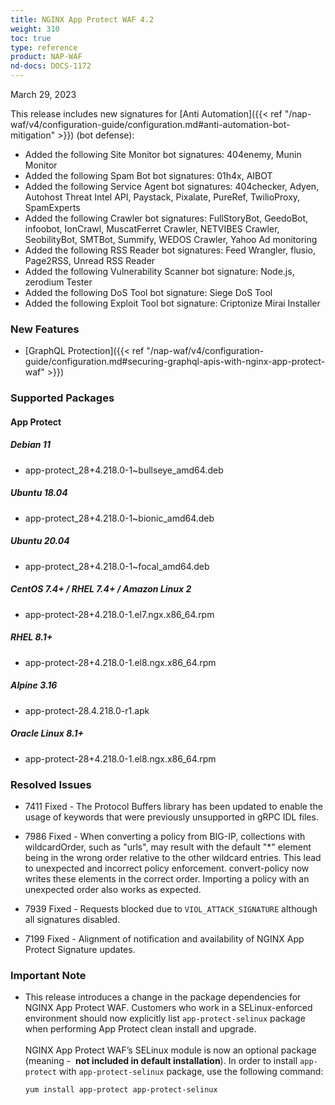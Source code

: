 ```yaml
---
title: NGINX App Protect WAF 4.2
weight: 310
toc: true
type: reference
product: NAP-WAF
nd-docs: DOCS-1172
---
```


March 29, 2023

This release includes new signatures for [Anti Automation]({{< ref "/nap-waf/v4/configuration-guide/configuration.md#anti-automation-bot-mitigation" >}}) (bot defense):

- Added the following Site Monitor bot signatures: 404enemy, Munin Monitor
- Added the following Spam Bot bot signatures: 01h4x, AIBOT
- Added the following Service Agent bot signatures: 404checker, Adyen, Autohost Threat Intel API, Paystack, Pixalate, PureRef, TwilioProxy, SpamExperts
- Added the following Crawler bot signatures: FullStoryBot, GeedoBot, infoobot, IonCrawl, MuscatFerret Crawler, NETVIBES Crawler, SeobilityBot, SMTBot, Summify, WEDOS Crawler, Yahoo Ad monitoring
- Added the following RSS Reader bot signatures: Feed Wrangler, flusio, Page2RSS, Unread RSS Reader
- Added the following Vulnerability Scanner bot signature: Node.js, zerodium Tester
- Added the following DoS Tool bot signature: Siege DoS Tool
- Added the following Exploit Tool bot signature: Criptonize Mirai Installer


### New Features

- [GraphQL Protection]({{< ref "/nap-waf/v4/configuration-guide/configuration.md#securing-graphql-apis-with-nginx-app-protect-waf" >}})

### Supported Packages

#### App Protect

##### Debian 11

- app-protect_28+4.218.0-1~bullseye_amd64.deb

##### Ubuntu 18.04

- app-protect_28+4.218.0-1~bionic_amd64.deb

##### Ubuntu 20.04

- app-protect_28+4.218.0-1~focal_amd64.deb

##### CentOS 7.4+ / RHEL 7.4+ / Amazon Linux 2

- app-protect-28+4.218.0-1.el7.ngx.x86_64.rpm

##### RHEL 8.1+

- app-protect-28+4.218.0-1.el8.ngx.x86_64.rpm

##### Alpine 3.16

- app-protect-28.4.218.0-r1.apk

##### Oracle Linux 8.1+

- app-protect-28+4.218.0-1.el8.ngx.x86_64.rpm


### Resolved Issues

- 7411 Fixed - The Protocol Buffers library has been updated to enable the usage of keywords that were previously unsupported in gRPC IDL files.

- 7986 Fixed - When converting a policy from BIG-IP, collections with wildcardOrder, such as "urls", may result with the default "*" element being in the wrong order relative to the other wildcard entries. This lead to unexpected and incorrect policy enforcement.
convert-policy now writes these elements in the correct order. Importing a policy with an unexpected order also works as expected.

- 7939 Fixed - Requests blocked due to `VIOL_ATTACK_SIGNATURE` although all signatures disabled.

- 7199 Fixed - Alignment of notification and availability of NGINX App Protect Signature updates.


### **Important Note**

- This release introduces a change in the package dependencies for NGINX App Protect WAF. Customers who work in a SELinux-enforced environment should now explicitly list `app-protect-selinux` package when performing App Protect clean install and upgrade.<br><br>
NGINX App Protect WAF’s SELinux module is now an optional package (meaning -  **not included in default installation**). In order to install `app-protect` with `app-protect-selinux` package, use the following command:<br>

  ```shell
  yum install app-protect app-protect-selinux
  ```
